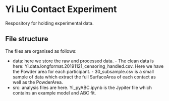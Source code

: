 # Yi Liu Contact Experiment

Respository for holding experimental data.

## File structure

The files are organised as follows:

 - data: here we store the raw and processed data. 
		- The clean data is here: Yi.data.longformat.20191121_censoring_handled.csv. Here we have the Powder area for each participant.
		- 30_subsample.csv is a small sample of data which extract the full SurfaceArea of each contact as well as the PowderArea.
- src: analysis files are here. Yi_pyABC.ipynb is the Jypiter file which contains an example model and ABC fit.
